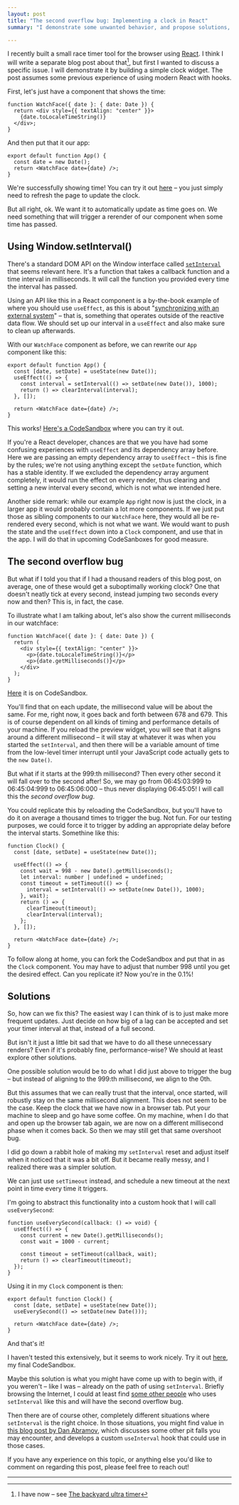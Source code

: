 ```yaml
---
layout: post
title: "The second overflow bug: Implementing a clock in React"
summary: "I demonstrate some unwanted behavior, and propose solutions, in using `setInterval` to implement a clock."

---
```


I recently built a small race timer tool for the browser using [React](https://react.dev/). I think I will write a separate blog post about that[^1], but first I wanted to discuss a specific issue. I will demonstrate it by building a simple clock widget. The post assumes some previous experience of using modern React with hooks.

First, let's just have a component that shows the time: 

```tsx
function WatchFace({ date }: { date: Date }) {
  return <div style={{ textAlign: "center" }}>
    {date.toLocaleTimeString()}
  </div>;
}
```

And then put that it our app:

```tsx
export default function App() {
  const date = new Date();
  return <WatchFace date={date} />;
}
```

We're successfully showing time! You can try it out [here](https://codesandbox.io/p/sandbox/1-dead-clock-dr4s7q) – you just simply need to refresh the page to update the clock.  

But all right, ok. We want it to automatically update as time goes on. We need something that will trigger a rerender of our component when some time has passed. 

## Using Window.setInterval()

There's a standard DOM API on the Window interface called [`setInterval`](https://developer.mozilla.org/en-US/docs/Web/API/Window/setInterval) that seems relevant here. It's a function that takes a callback function and a time interval in milliseconds. It will call the function you provided every time the interval has passed.  

Using an API like this in a React component is a by-the-book example of where you should use `useEffect`, as this is about "[synchronizing with an external system](https://react.dev/learn/synchronizing-with-effects)" – that is, something that operates outside of the reactive data flow. We should set up our interval in a `useEffect` and also make sure to clean up afterwards. 

With our `WatchFace` component as before, we can rewrite our `App` component like this:

```tsx
export default function App() {
  const [date, setDate] = useState(new Date());
  useEffect(() => {
    const interval = setInterval(() => setDate(new Date()), 1000);
    return () => clearInterval(interval);
  }, []);

  return <WatchFace date={date} />;
}
```

This works! [Here's a CodeSandbox](https://codesandbox.io/p/sandbox/simple-setinterval-r7j4hv?file=%2Fsrc%2FApp.tsx%3A17%2C1) where you can try it out.

If you're a React developer, chances are that we you have had some confusing experiences with `useEffect` and its dependency array before. Here we are passing an empty dependency array to `useEffect` – this is fine by the rules; we're not using anything except the `setDate` function, which has a stable identity. If we excluded the dependency array argument completely, it would run the effect on every render, thus clearing and setting a new interval every second, which is not what we intended here. 

Another side remark: while our example `App` right now is just the clock, in a larger app it would probably contain a lot more components. If we just put those as sibling components to our `WatchFace` here, they would all be re-rendered every second, which is not what we want. We would want to push the state and the `useEffect` down into a `Clock` component, and use that in the app.  I will do that in upcoming CodeSanboxes for good measure.

## The second overflow bug

But what if I told you that if I had a thousand readers of this blog post, on average, one of these would get a suboptimally working clock? One that doesn't neatly tick at every second, instead jumping two seconds every now and then? This is, in fact, the case. 

To illustrate what I am talking about, let's also show the current milliseconds in our watchface:

```tsx
function WatchFace({ date }: { date: Date }) {
  return (
    <div style={{ textAlign: "center" }}>
      <p>{date.toLocaleTimeString()}</p>
      <p>{date.getMilliseconds()}</p>
    </div>
  );
}
```

[Here](https://codesandbox.io/p/sandbox/simple-setinterval-and-showing-milliseconds-5x5pcs?file=%2Fsrc%2FApp.tsx%3A11%2C2) it is on CodeSandbox.

You'll find that on each update, the millisecond value will be about the same. For me, right now, it goes back and forth between 678 and 679. This is of course dependent on all kinds of timing and performance details of your machine. If you reload the preview widget, you will see that it aligns around a different millisecond – it will stay at whatever it was when you started the `setInterval`, and then there will be a variable amount of time from the low-level timer interrupt until your JavaScript code actually gets to the `new Date()`.        

But what if it starts at the 999:th millisecond? Then every other second it will fall over to the second after! So, we may go from 06:45:03:999 to 06:45:04:999 to 06:45:06:000 – thus never displaying 06:45:05! I will call this the *second overflow bug*. 

You could replicate this by reloading the CodeSandbox, but you'll have to do it on average a thousand times to trigger the bug. Not fun. For our testing purposes, we could force it to trigger by adding an appropriate delay before the interval starts. Somethine like this:

```tsx
function Clock() {
  const [date, setDate] = useState(new Date());

  useEffect(() => {
    const wait = 998 - new Date().getMilliseconds();
    let interval: number | undefined = undefined;
    const timeout = setTimeout(() => {
      interval = setInterval(() => setDate(new Date()), 1000);
    }, wait);
    return () => {
      clearTimeout(timeout);
      clearInterval(interval);
    };
  }, []);

  return <WatchFace date={date} />;
}
```

To follow along at home, you can fork the CodeSandbox and put that in as the `Clock` component. You may have to adjust that number 998 until you get the desired effect. Can you replicate it? Now you're in the 0.1%! 

## Solutions

So, how can we fix this? The easiest way I can think of is to just make more frequent updates. Just decide on how big of a lag can be accepted and set your timer interval at that, instead of a full second. 

But isn't it just a little bit sad that we have to do all these unnecessary renders? Even if it's probably fine, performance-wise? We should at least explore other solutions.  

One possible solution would be to do what I did just above to trigger the bug – but instead of aligning to the 999:th millisecond, we align to the 0th.

But this assumes that we can really trust that the interval, once started, will robustly stay on the same millisecond alignment. This does not seem to be the case. Keep the clock that we have now in a browser tab. Put your machine to sleep and go have some coffee. On my machine, when I do that and open up the browser tab again, we are now on a different millisecond phase when it comes back. So then we may still get that same overshoot bug.

I did go down a rabbit hole of making my `setInterval` reset and adjust itself when it noticed that it was a bit off. But it became really messy, and I realized there was a simpler solution.

We can just use `setTimeout` instead, and schedule a new timeout at the next point in time every time it triggers. 

I'm going to abstract this functionality into a custom hook that I will call `useEverySecond`:

```tsx
function useEverySecond(callback: () => void) {
  useEffect(() => {
    const current = new Date().getMilliseconds();
    const wait = 1000 - current;

    const timeout = setTimeout(callback, wait);
    return () => clearTimeout(timeout);
  });
}
```

Using it in my `Clock` component is then:

```tsx
export default function Clock() {
  const [date, setDate] = useState(new Date());
  useEverySecond(() => setDate(new Date()));

  return <WatchFace date={date} />;
}
```

And that's it! 

I haven't tested this extensively, but it seems to work nicely. Try it out [here](https://codesandbox.io/p/sandbox/final-settimeout-solution-d2km5h?file=%2Fsrc%2FApp.tsx%3A36%2C93), my final CodeSandbox.

Maybe this solution is what you might have come up with to begin with, if you weren't – like I was – already on the path of using `setInterval`. Briefly browsing the Internet, I could at least find [some other people](https://www.npmjs.com/package/react-clock) who uses `setInterval` like this and will have the second overflow bug. 

Then there are of course other, completely different situations where `setInterval` is the right choice. In those situations, you might find value in [this blog post by Dan Abramov](https://overreacted.io/making-setinterval-declarative-with-react-hooks/), which discusses some other pit falls you may encounter, and develops a custom `useInterval` hook that could use in those cases.

If you have any experience on this topic, or anything else you'd like to comment on regarding this post, please feel free to reach out! 

---

[^1]: I have now – see [The backyard ultra timer](/posts/2025-01-21-backyard-ultra)